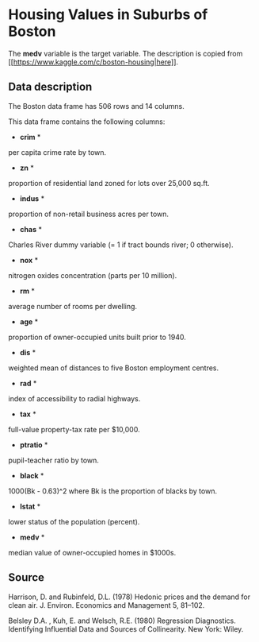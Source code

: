 # Housing Values in Suburbs of Boston

The **medv** variable is the target variable.  The description is copied from [[https://www.kaggle.com/c/boston-housing|here]].

## Data description
The Boston data frame has 506 rows and 14 columns.

This data frame contains the following columns:

* **crim** *

per capita crime rate by town.

* **zn** *

proportion of residential land zoned for lots over 25,000 sq.ft.

* **indus** *

proportion of non-retail business acres per town.

* **chas** *

Charles River dummy variable (= 1 if tract bounds river; 0 otherwise).

* **nox** *

nitrogen oxides concentration (parts per 10 million).

* **rm** *

average number of rooms per dwelling.

* **age** *

proportion of owner-occupied units built prior to 1940.

* **dis** *

weighted mean of distances to five Boston employment centres.

* **rad** *

index of accessibility to radial highways.

* **tax** *

full-value property-tax rate per $10,000.

* **ptratio** *

pupil-teacher ratio by town.

* **black** *

1000(Bk - 0.63)^2 where Bk is the proportion of blacks by town.

* **lstat** *

lower status of the population (percent).

* **medv** *

median value of owner-occupied homes in $1000s.

## Source
Harrison, D. and Rubinfeld, D.L. (1978) Hedonic prices and the demand for clean air. J. Environ. Economics and Management 5, 81–102.

Belsley D.A.
, Kuh, E. and Welsch, R.E. (1980) Regression Diagnostics. Identifying Influential Data and Sources of Collinearity. New York: Wiley.
